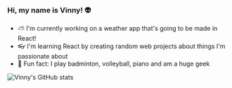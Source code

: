 ### Hi, my name is Vinny! 👽
- ⛅ I'm currently working on a weather app that's going to be made in React!
- 👓 I'm learning React by creating random web projects about things I'm passionate about
- 🏸 Fun fact: I play badminton, volleyball, piano and am a huge geek

![Vinny's GitHub stats](https://github-readme-stats.vercel.app/api?username=vinnyh125&show_icons=true&theme=tokyonight)
